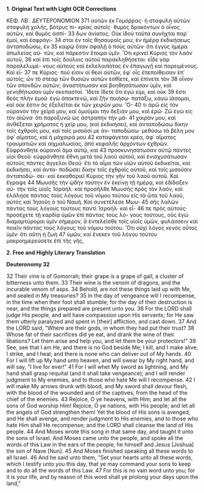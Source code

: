 **1. Original Text with Light OCR Corrections**

ΚΕΦ. ΛΒ΄. ΔΕΥΤΕΡΟΝΟΜΙΟΝ 371
αὐτῶν ἐκ Γομόῤῥας· ἡ σταφυλὴ αὐτῶν σταφυλὴ χολῆς, βότρυς πι-
κρίας αὐτοῖς· θυμὸς δρακόντων ὁ οἶνος αὐτῶν, καὶ θυμὸς ἀσπί- 33
δων ἀνίατος. Οὐκ ἰδοὺ ταῦτα συνήχται παρ᾿ ἐμοί, καὶ ἐσφράγι- 34
σται ἐν τοῖς θησαυροῖς μου; ἐν ἡμέρᾳ ἐκδικήσεως ἀνταποδώσω, ἐν 35
καιρῷ ὅταν σφαλῇ ὁ ποὺς αὐτῶν· ὅτι ἐγγὺς ἡμέρα ἀπωλείας αὑ-
τῶν, καὶ πάρεστιν ἕτοιμα ὑμῖν. Ὅτι κρινεῖ Κύριος τὸν λαὸν αὐτοῦ, 36
καὶ ἐπὶ τοῖς δούλοις αὐτοῦ παρακληθήσεται· εἶδε γὰρ παραλελυμέ-
νους αὐτοὺς καὶ ἐκλελοιπότας ἐν ἐπαγωγῇ καὶ παρειμένους. Καὶ εἶ- 37
πε Κύριος· ποῦ εἰσιν οἱ θεοὶ αὐτῶν, ἐφ᾿ οἷς ἐπεποίθεισαν ἐπ᾿
αὐτοῖς; ὧν τὸ στέαρ τῶν θυσιῶν αὐτῶν ἐσθίετε, καὶ ἐπίνετε τὸν 38
οἶνον τῶν σπονδῶν αὐτῶν; ἀναστήτωσαν καὶ βοηθησάτωσαν ὑμῖν,
καὶ γενηθήτωσαν ὑμῖν σκεπασταί. Ἴδετε ἴδετε ὅτι ἐγὼ εἰμι, καὶ οὐκ 39
ἔστι θεὸς πλὴν ἐμοῦ· ἐγὼ ἀποκτενῶ, καὶ ζῆν ποιήσω· πατάξω,
κἀγὼ ἰάσομαι, καὶ οὐκ ἔστιν ὃς ἐξελεῖται ἐκ τῶν χειρῶν μου. Ὅ- 40
τι ἀρῶ εἰς τὸν οὐρανὸν τὴν χεῖρά μου, καὶ ὀμοῦμαι τὴν δεξιάν μου,
καὶ ἐρῶ· Ζῶ ἐγὼ εἰς τὸν αἰῶνα· ὅτι παροξυνῶ ὡς ἀστραπὴν τὴν μά- 41
χαιράν μου, καὶ ἀνθέξεται χρήματος ἡ χείρ μου, (καὶ ἐκδικήσει),
καὶ ἀνταποδώσω δίκην τοῖς ἐχθροῖς μου, καὶ τοῖς μισοῦσί με ἀν-
ταποδώσω· μεθύσω τὰ βέλη μου ἀφ᾿ αἵματος, καὶ ἡ μάχαιρά μου 42
καταφάγεται κρέα, ἀφ᾿ αἵματος τραυματιῶν καὶ αἰχμαλωσίας, ἀπὸ
κεφαλῆς ἀρχόντων ἐχθρῶν. Εὐφράνθητε οὐρανοὶ ἅμα αὐτῷ, καὶ 43
προσκυνησάτωσαν αὐτῷ πάντες υἱοὶ Θεοῦ· εὐφράνθητε ἔθνη μετὰ
τοῦ λαοῦ αὐτοῦ, καὶ ἐνισχυσάτωσαν αὐτοὺς πάντες ἄγγελοι Θεοῦ·
ἔτι τὸ αἷμα τῶν υἱῶν αὐτοῦ ἐκδικεῖται, καὶ ἐκδικήσει, καὶ ἀντα-
ποδώσει δίκην τοῖς ἐχθροῖς αὐτοῦ, καὶ τοῖς μισοῦσιν ἀνταποδώ-
σει· καὶ ἐκκαθαριεῖ Κύριος τὴν γῆν τοῦ λαοῦ αὐτοῦ. Καὶ ἔγραψε 44
Μωυσῆς τὴν ᾠδὴν ταύτην ἐν ἐκείνῃ τῇ ἡμέρᾳ, καὶ ἐδίδαξεν αὐ-
τὴν τοῖς υἱοῖς Ἰσραήλ· καὶ προσῆλθε Μωυσῆς πρὸς τὸν λαόν,
καὶ ἐλάλησε πάντας τοὺς λόγους τοῦ νόμου τούτου εἰς τὰ ὦτα
τοῦ λαοῦ, αὐτὸς καὶ Ἰησοῦς ὁ τοῦ Ναυῆ. Καὶ συνετέλεσε Μωυ- 45
σῆς λαλῶν πάντας τοὺς λόγους τούτους παντὶ Ἰσραήλ· καὶ εἶ- 46
πε πρὸς αὐτούς· προσέχετε τῇ καρδίᾳ ὑμῶν ἐπὶ πάντας τοὺς λό-
γους τούτους, οὓς ἐγὼ διαμαρτύρομαι ὑμῖν σήμερον, ἃ ἐντελεῖσθε
τοῖς υἱοῖς ὑμῶν, φυλάσσειν καὶ ποιεῖν πάντας τοὺς λόγους τοῦ
νόμου τούτου. Ὅτι οὐχὶ λόγος κενὸς οὗτος ὑμῖν· ὅτι αὕτη ἡ ζωὴ 47
ὑμῶν, καὶ ἕνεκεν τοῦ λόγου τούτου μακροημερεύσετε ἐπὶ τῆς γῆς,

**2. Free and Highly Literary Translation**

**Deuteronomy 32**

32 Their vine is of Gomorrah; their grape is a grape of gall, a cluster of bitterness unto them.
33 Their wine is the venom of dragons, and the incurable venom of asps.
34 Behold, are not these things laid up with Me, and sealed in My treasuries?
35 In the day of vengeance will I recompense, in the time when their foot shall stumble; for the day of their destruction is near, and the things prepared are present unto you.
36 For the LORD shall judge His people, and will have compassion upon His servants; for He saw them utterly paralyzed and spent in [their] affliction, and cast down.
37 And the LORD said, "Where are their gods, in whom they had put their trust?
38 Whose fat of their sacrifices did ye eat, and drank the wine of their libations? Let them arise and help you, and let them be your protectors!"
39 See, see that I am He, and there is no God beside Me; I kill, and I make alive; I strike, and I heal; and there is none who can deliver out of My hands.
40 For I will lift up My hand unto heaven, and will swear by My right hand, and will say, "I live for ever!"
41 For I will whet My sword as lightning, and My hand shall grasp requital (and it shall take vengeance); and I will render judgment to My enemies, and to those who hate Me will I recompense.
42 I will make My arrows drunk with blood, and My sword shall devour flesh, with the blood of the wounded and of the captives, from the head of the chief of the enemies.
43 Rejoice, O ye heavens, with Him; and let all the sons of God worship Him! Rejoice, O ye nations, with His people; and let all the angels of God strengthen them! Yet the blood of His sons is avenged, and He shall avenge, and render judgment to His enemies, and to those who hate Him shall He recompense; and the LORD shall cleanse the land of His people.
44 And Moses wrote this song in that same day, and taught it unto the sons of Israel. And Moses came unto the people, and spoke all the words of this Law in the ears of the people, he himself and Jesus [Joshua] the son of Nave [Nun].
45 And Moses finished speaking all these words to all Israel.
46 And he said unto them, "Set your hearts unto all these words, which I testify unto you this day, that ye may command your sons to keep and to do all the words of this Law.
47 For this is no vain word unto you; for it is your life, and by reason of this word shall ye prolong your days upon the land,"